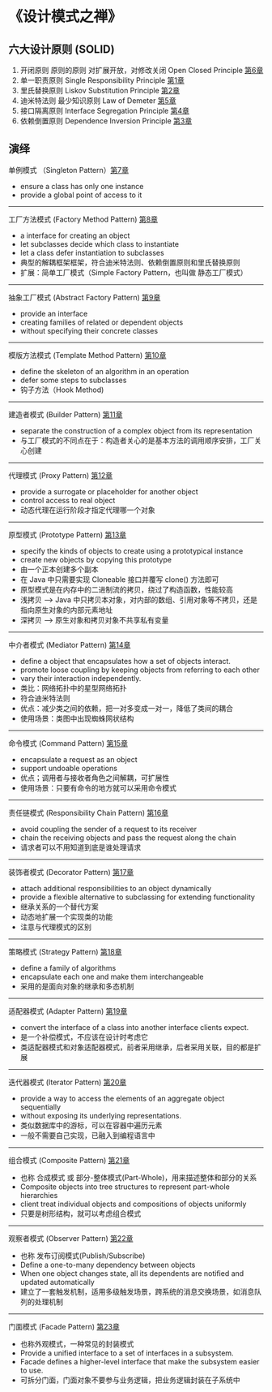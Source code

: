 # 《设计模式之禅》

## 六大设计原则 (SOLID)

1. 开闭原则 原则的原则 对扩展开放，对修改关闭 Open Closed Principle [第6章](src/main/java/chapter06)
2. 单一职责原则 Single Responsibility Principle [第1章](src/main/java/chapter01)
3. 里氏替换原则 Liskov Substitution Principle [第2章](src/main/java/chapter02)
4. 迪米特法则 最少知识原则 Law of Demeter [第5章](src/main/java/chapter05)
5. 接口隔离原则 Interface Segregation Principle [第4章](src/main/java/chapter04)
6. 依赖倒置原则 Dependence Inversion Principle [第3章](src/main/java/chapter03)

## 演绎

单例模式 （Singleton Pattern）[第7章](src/main/java/chapter07) 
- ensure a class has only one instance
- provide a global point of access to it

---

工厂方法模式 (Factory Method Pattern) [第8章](src/main/java/chapter08)
- a interface for creating an object
- let subclasses decide which class to instantiate
- let a class defer instantiation to subclasses
- 典型的解耦框架框架，符合迪米特法则、依赖倒置原则和里氏替换原则
- 扩展：简单工厂模式（Simple Factory Pattern，也叫做 静态工厂模式）

---

抽象工厂模式 (Abstract Factory Pattern) [第9章](src/main/java/chapter09)
- provide an interface
- creating families of related or dependent objects
- without specifying their concrete classes

---

模版方法模式 (Template Method Pattern) [第10章](src/main/java/chapter10)
- define the skeleton of an algorithm in an operation
- defer some steps to subclasses
- 钩子方法（Hook Method)

---

建造者模式 (Builder Pattern) [第11章](src/main/java/chapter11)
- separate the construction of a complex object from its representation
- 与工厂模式的不同点在于：构造者关心的是基本方法的调用顺序安排，工厂关心创建

---

代理模式 (Proxy Pattern) [第12章](src/main/java/chapter12)
- provide a surrogate or placeholder for another object
- control access to real object
- 动态代理在运行阶段才指定代理哪一个对象

---

原型模式 (Prototype Pattern) [第13章](src/main/java/chapter13)
- specify the kinds of objects to create using a prototypical instance
- create new objects by copying this prototype
- 由一个正本创建多个副本
- 在 Java 中只需要实现 Cloneable 接口并覆写 clone() 方法即可
- 原型模式是在内存中的二进制流的拷贝，绕过了构造函数，性能较高
- 浅拷贝 --> Java 中只拷贝本对象，对内部的数组、引用对象等不拷贝，还是指向原生对象的内部元素地址
- 深拷贝 --> 原生对象和拷贝对象不共享私有变量  

---

中介者模式 (Mediator Pattern) [第14章](src/main/java/chapter14)
- define a object that encapsulates how a set of objects interact.
- promote loose coupling by keeping objects from referring to each other
- vary their interaction independently.
- 类比：网络拓扑中的星型网络拓扑
- 符合迪米特法则
- 优点：减少类之间的依赖，把一对多变成一对一，降低了类间的耦合
- 使用场景：类图中出现蜘蛛网状结构

---

命令模式 (Command Pattern) [第15章](src/main/java/chapter15)
- encapsulate a request as an object
- support undoable operations
- 优点；调用者与接收者角色之间解耦，可扩展性
- 使用场景：只要有命令的地方就可以采用命令模式

---

责任链模式 (Responsibility Chain Pattern) [第16章](src/main/java/chapter16)
- avoid coupling the sender of a request to its receiver
- chain the receiving objects and pass the request along the chain
- 请求者可以不用知道到底是谁处理请求

---

装饰者模式 (Decorator Pattern) [第17章](src/main/java/chapter17)
- attach additional responsibilities to an object dynamically
- provide a flexible alternative to subclassing for extending functionality
- 继承关系的一个替代方案
- 动态地扩展一个实现类的功能
- 注意与代理模式的区别

---

策略模式 (Strategy Pattern) [第18章](src/main/java/chapter18)
- define a family of algorithms
- encapsulate each one and make them interchangeable
- 采用的是面向对象的继承和多态机制

---

适配器模式 (Adapter Pattern) [第19章](src/main/java/chapter19)
- convert the interface of a class into another interface clients expect.
- 是一个补偿模式，不应该在设计时考虑它
- 类适配器模式和对象适配器模式，前者采用继承，后者采用关联，目的都是扩展

---

迭代器模式 (Iterator Pattern) [第20章](src/main/java/chapter20)
- provide a way to access the elements of an aggregate object sequentially
- without exposing its underlying representations.
- 类似数据库中的游标，可以在容器中遍历元素
- 一般不需要自己实现，已融入到编程语言中

---

组合模式 (Composite Pattern) [第21章](src/main/java/chapter21)
- 也称 合成模式 或 部分-整体模式(Part-Whole)，用来描述整体和部分的关系
- Composite objects into tree structures to represent part-whole hierarchies
- client treat individual objects and compositions of objects uniformly
- 只要是树形结构，就可以考虑组合模式

---

观察者模式 (Observer Pattern) [第22章](src/main/java/chapter22)
- 也称 发布订阅模式(Publish/Subscribe)
- Define a one-to-many dependency between objects
- When one object changes state, all its dependents are notified and updated automatically
- 建立了一套触发机制，适用多级触发场景，跨系统的消息交换场景，如消息队列的处理机制

---

门面模式 (Facade Pattern) [第23章](src/main/java/chapter23)
- 也称外观模式，一种常见的封装模式
- Provide a unified interface to a set of interfaces in a subsystem.
- Facade defines a higher-level interface that make the subsystem easier to use.
- 可拆分门面，门面对象不要参与业务逻辑，把业务逻辑封装在子系统中